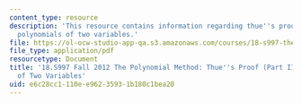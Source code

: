 ```yaml
---
content_type: resource
description: 'This resource contains information regarding thue''s proof (part II):
  polynomials of two variables.'
file: https://ol-ocw-studio-app-qa.s3.amazonaws.com/courses/18-s997-the-polynomial-method-fall-2012/e6c28cc1110ee96235931b180c1bea20_MIT18_S997F12_lec27.pdf
file_type: application/pdf
resourcetype: Document
title: '18.S997 Fall 2012 The Polynomial Method: Thue''s Proof (Part II): Polynomials
  of Two Variables'
uid: e6c28cc1-110e-e962-3593-1b180c1bea20
---
```


